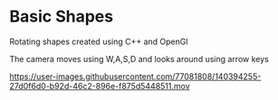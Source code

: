 # Basic Shapes
Rotating shapes created using C++ and OpenGl

The camera moves using W,A,S,D and looks around using arrow keys



https://user-images.githubusercontent.com/77081808/140394255-27d0f6d0-b92d-46c2-896e-f875d5448511.mov







